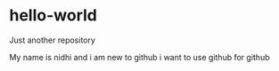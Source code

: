 # hello-world
Just another repository

My name is nidhi and i am new to github i want to use github for github
